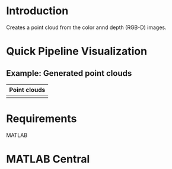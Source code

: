 # Introduction
Creates a point cloud from the color annd depth (RGB-D) images.

# Quick Pipeline Visualization
## Example: Generated point clouds
| Point clouds |
| ------------- |
|  |

# Requirements
MATLAB

# MATLAB Central


